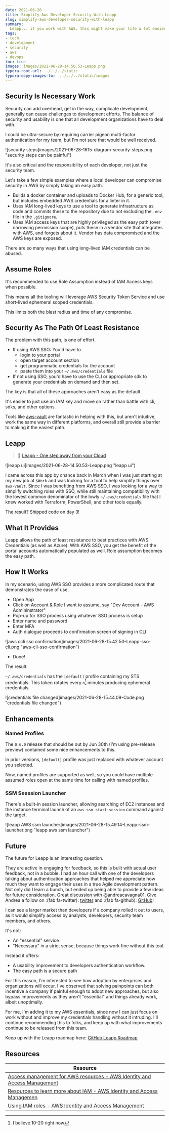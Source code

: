 ```yaml
---
date: 2021-06-28
title: Simplify Aws Developer Security With Leapp
slug: simplify-aws-developer-security-with-leapp
summary:
  Leapp... if you work with AWS, this might make your life a lot easier and make the easy path the secure path with AWS credential handling on your local system.
tags:
- tech
- development
- security
- aws
- devops
toc: true
images: images/2021-06-28-14.50.53-Leapp.png
typora-root-url: ../../../static
typora-copy-images-to:  ../../../static/images
---
```


## Security Is Necessary Work

Security can add overhead, get in the way, complicate development, generally can cause challenges to development efforts.
The balance of security and usability is one that all development organizations have to deal with.

I could be ultra-secure by requiring carrier pigeon multi-factor authentication for my team, but I'm not sure that would be well received.

![security steps]images/2021-06-28-1615-diagram-security-steps.png "security steps can be painful")

It's also critical and the responsibility of each developer, not just the security team.

Let's take a few simple examples where a local developer can compromise security in AWS by simply taking an easy path.

- Builds a docker container and uploads to Docker Hub, for a generic tool, but includes embedded AWS credentials for a linter in it.
- Uses IAM long-lived keys to use a tool to generate infrastructure as code and commits these to the repository due to not excluding the `.env` file in the `.gitignore`.
- Uses IAM access keys that are highly privileged as the easy path (over narrowing permission scope), puts these in a vendor site that integrates with AWS, and forgets about it.
Vendor has data compromised and the AWS keys are exposed.

There are so many ways that using long-lived IAM credentials can be abused.

## Assume Roles

It's recommended to use Role Assumption instead of IAM Access keys when possible.

This means all the tooling will leverage AWS Security Token Service and use short-lived ephemeral scoped credentials.

This limits both the blast radius and time of any compromise.

## Security As The Path Of Least Resistance

The problem with this path, is one of effort.

- If using AWS SSO: You'd have to
    - login to your portal
    - open target account section
    - get programmatic credentials for the account
    - paste them into your `~/.aws/credentials` file
- If not using SSO, you'd have to use the CLI or appropriate sdk to generate your credentials on demand and then set.

The key is that all of these approaches aren't easy as the default.

It's easier to just use an IAM key and move on rather than battle with cli, sdks, and other options.

Tools like [aws-vault](https://github.com/99designs/aws-vault) are fantastic in helping with this, but aren't intuitive, work the same way in different platforms, and overall still provide a barrier to making it the easiest path.

## Leapp

> 🚀 [Leapp - One step away from your Cloud](https://bit.ly/3A8hosQ)

![leapp ui]images/2021-06-28-14.50.53-Leapp.png "leapp ui")

I came across this app by chance back in March when I was just starting at my new job at `$Work` and was looking for a tool to help simplify things over `aws-vault`.
Since I was benefiting from AWS SSO, I was looking for a way to simplify switching roles with SSO, while still maintaining compatibility with the lowest common denominator of the lowly `~/.aws/credentials` file that I knew worked with Terraform, PowerShell, and other tools equally.

The result? Shipped code on day 3!

## What It Provides

Leapp allows the path of least resistance to best practices with AWS Credentials (as well as Azure).
With AWS SSO, you get the benefit of the portal accounts automatically populated as well. Role assumption becomes the easy path.

## How It Works

In my scenario, using AWS SSO provides a more complicated route that demonstrates the ease of use.

- Open App
- Click on Account & Role I want to assume, say "Dev Account - AWS Admininstrator"
- Pop-up for SSO process using whatever SSO process is setup
- Enter name and password
- Enter MFA
- Auth dialogue proceeds to confirmation screen of signing in CLI

![aws ccli sso confirmation]images/2021-06-28-15.42.50-Leapp-sso-cli.png "aws-cli-sso-confirmation")

- Done!

The result:

`~/.aws/credentials` has the `[default]` profile containing my STS credentials. This token rotates every `n`[^session-time] minutes producing ephemeral credentials.

![credentials file changed]images/2021-06-28-15.44.09-Code.png "credentials file changed")

## Enhancements

### Named Profiles

The `0.6.0` release that should be out by Jun 30th (I'm using pre-release preview) contained some nice enhancements to this.

In prior versions, `[default]` profile was just replaced with whatever account you selected.

Now, named profiles are supported as well, so you could have multiple assumed roles open at the same time for calling with named profiles.

### SSM Sesssion Launcher

There's a built-in session launcher, allowing searching of EC2 instances and the instance terminal launch of an `aws ssm start-session` command against the target.

![leapp AWS ssm launcher]images/2021-06-28-15.49.14-Leapp-ssm-launcher.png "leapp aws ssm launcher")

## Future

The future for Leapp is an interesting question.

They are active in engaging for feedback, so this is built with actual user feedback, not in a bubble.
I had an hour call with one of the developers talking about authentication approaches that helped me appreciate how much they want to engage their uses in a true Agile development pattern.
Not only did I learn a bunch, but ended up being able to provide a few ideas for future consideration.
Great discussion with @andreacavagna01.
Give Andrea a follow on :(fab fa-twitter): [twitter](https://twitter.com/a_cava94) and :(fab fa-github): [GitHub](https://github.com/andreacavagna01)!

I can see a larger market than developers if a company rolled it out to users, as it would simplify access by analysts, developers, security team members, and others.

It's not:

- An "essential" service
- "Necessary" in a strict sense, because things work fine without this tool.

Instead it offers:

- A usability improvement to developers authentication workflow.
- The easy path is a secure path

For this reason, I'm interested to see how adoption by enterprises and organizations will occur.
I've observed that solving painpoints can both incentive a company if painful enough to adopt new approaches, but also bypass improvements as they aren't "essential" and things already work, albeit unoptimally.

For me, I'm adding it to my AWS essentials, since now I can just focus on work without and improve my credentials handling without it intruding.
I'll continue recommending this to folks, and keep up with what improvements continue to be released from this team.

Keep up with the Leapp roadmap here: [GitHub Leapp Roadmap](https://github.com/Noovolari/leapp/projects)

## Resources

| Resource                                                                                                                                                            |
| ------------------------------------------------------------------------------------------------------------------------------------------------------------------- |
| [Access management for AWS resources - AWS Identity and Access Management](https://docs.aws.amazon.com/IAM/latest/UserGuide/access.html)                            |
| [Resources to learn more about IAM - AWS Identity and Access Managemen](https://docs.aws.amazon.com/IAM/latest/UserGuide/resources.html#resources-general-security) |
| [Using IAM roles - AWS Identity and Access Management](https://docs.aws.amazon.com/IAM/latest/UserGuide/id_roles_use.html)                                          |

[^session-time]: I believe 10-20 right now
